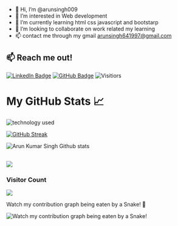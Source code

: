 - 👋 Hi, I’m @arunsingh009
- 👀 I’m interested in Web development
- 🌱 I’m currently learning html css javascript and bootstarp
- 💞️ I’m looking to collaborate on work related my learning
- 📫  contact me through my gmail arunsingh641997@gmail.com

<!---
arunsingh009/arunsingh009 is a ✨ special ✨ repository because its `README.md` (this file) appears on your GitHub profile.
You can click the Preview link to take a look at your changes.
--->
## 📫 Reach me out!

 [![LinkedIn Badge](https://img.shields.io/badge/LinkedIn-0077B5?style=plastic&logo=linkedin&logoColor=white&link=https://www.linkedin.com/in/ftrasvent)](https://www.linkedin.com/in/arun-singh-a66266176/)
[![GitHub Badge](https://img.shields.io/badge/GitHub-100000?style=plastic&logo=github&logoColor=white&link=https://github.com/ftrasvent)](https://github.com/arunsingh009)
![Visitiors](https://komarev.com/ghpvc/?username=arunsingh009)

<!-- Arun singh github stats -->
# My GitHub Stats  📈 
![technology used](https://github-readme-stats.vercel.app/api/top-langs/?username=arunsingh009&show_icons=true&theme=algolia&repo=arunsingh009)
<!-- [![GitHub Streak](http://github-readme-streak-stats.herokuapp.com?user=arunsingh009&theme=radical)](https://git.io/streak-stats) -->
[![GitHub Streak](https://github-readme-streak-stats.herokuapp.com/?user=arunsingh009&theme=dark)](https://git.io/streak-stats)

![ Arun Kumar Singh Github stats](https://github-readme-stats.vercel.app/api?username=arunsingh009&show_icons=true&theme=tokyonight)

<br>
<div>
</div>
<a href="https://github.com/arunsingh009/github-readme-activity-graph">
    <img src="https://activity-graph.herokuapp.com/graph?username=arunsingh009&theme=react-dark&hide_border=true">
  </a>

<!-- # Streaks -->
### Visitor Count
<img src="https://profile-counter.glitch.me/arounsingh009/count.svg">

Watch my contribution graph being eaten by a Snake! 🐍

![Watch my contribution graph being eaten by a Snake!](https://raw.githubusercontent.com/arunsingh009/arunsingh009/master/soc/snake.svg)
